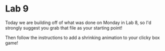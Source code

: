 # Lab 9
Today we are building off of what was done on Monday in Lab 8, so I'd strongly suggest you grab that file as your starting point!

Then follow the instructions to add a shrinking animation to your clicky box game!
